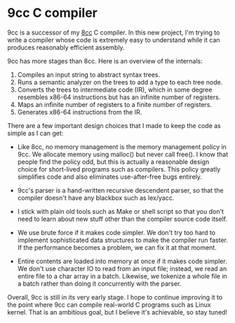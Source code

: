 9cc C compiler
==============

9cc is a successor of my [8cc](https://github.com/rui314/8cc) C compiler.
In this new project, I'm trying to write a compiler whose code is
extremely easy to understand while it can produces reasonably efficient assembly.

9cc has more stages than 8cc. Here is an overview of the internals:

 1. Compiles an input string to abstract syntax trees.
 2. Runs a semantic analyzer on the trees to add a type to each tree node.
 3. Converts the trees to intermediate code (IR), which in some degree
    resembles x86-64 instructions but has an infinite number of registers.
 4. Maps an infinite number of registers to a finite number of registers.
 5. Generates x86-64 instructions from the IR.

There are a few important design choices that I made to keep the code as
simple as I can get:

 - Like 8cc, no memory management is the memory management policy in 9cc.
   We allocate memory using malloc() but never call free().
   I know that people find the policy odd, but this is actually a
   reasonable design choice for short-lived programs such as compilers.
   This policy greatly simplifies code and also eliminates use-after-free
   bugs entirely.

 - 9cc's parser is a hand-written recursive descendent parser, so that the
   compiler doesn't have any blackbox such as lex/yacc.

 - I stick with plain old tools such as Make or shell script so that you
   don't need to learn about new stuff other than the compiler source code
   itself.

 - We use brute force if it makes code simpler. We don't try too hard to
   implement sophisticated data structures to make the compiler run faster.
   If the performance becomes a problem, we can fix it at that moment.

 - Entire contents are loaded into memory at once if it makes code simpler.
   We don't use character IO to read from an input file; instead, we read
   an entire file to a char array in a batch. Likewise, we tokenize a
   whole file in a batch rather than doing it concurrently with the parser.

Overall, 9cc is still in its very early stage. I hope to continue
improving it to the point where 9cc can compile real-world C programs such
as Linux kernel. That is an ambitious goal, but I believe it's achievable,
so stay tuned!
